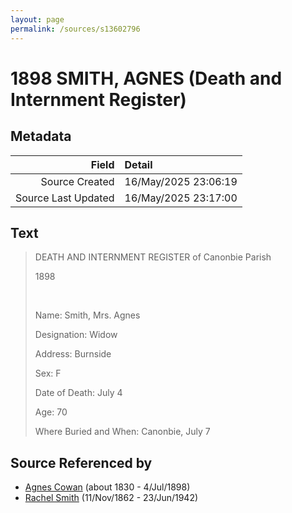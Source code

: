 ```yaml
---
layout: page
permalink: /sources/s13602796
---
```


# 1898 SMITH, AGNES (Death and Internment Register)

## Metadata

Field | Detail
---:|:---
Source Created | 16/May/2025 23:06:19
Source Last Updated | 16/May/2025 23:17:00

## Text

> DEATH AND INTERNMENT REGISTER of Canonbie Parish
>
> 1898
>
> <br/>
>
> Name: Smith, Mrs. Agnes
>
> Designation: Widow
>
> Address: Burnside
>
> Sex: F
>
> Date of Death: July 4
>
> Age: 70
>
> Where Buried and When: Canonbie, July 7
>

## Source Referenced by

* [Agnes Cowan](../people/@38031148@-agnes-cowan-b1830-d1898-7-4.md) (about 1830 - 4/Jul/1898)
* [Rachel Smith](../people/@58377523@-rachel-smith-b1862-11-11-d1942-6-23.md) (11/Nov/1862 - 23/Jun/1942)
